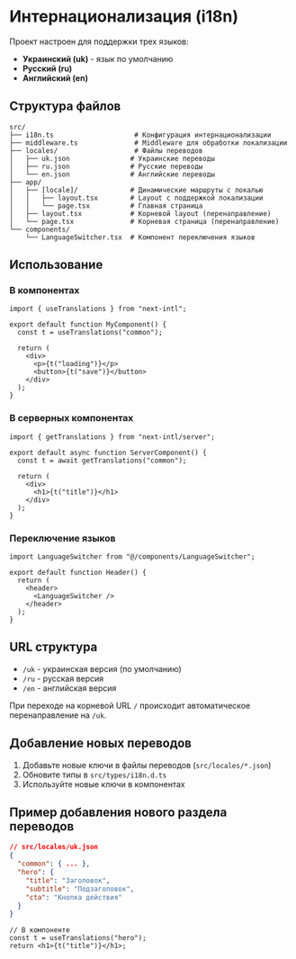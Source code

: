 # Интернационализация (i18n)

Проект настроен для поддержки трех языков:

- **Украинский (uk)** - язык по умолчанию
- **Русский (ru)**
- **Английский (en)**

## Структура файлов

```
src/
├── i18n.ts                    # Конфигурация интернационализации
├── middleware.ts              # Middleware для обработки локализации
├── locales/                   # Файлы переводов
│   ├── uk.json               # Украинские переводы
│   ├── ru.json               # Русские переводы
│   └── en.json               # Английские переводы
├── app/
│   ├── [locale]/             # Динамические маршруты с локалью
│   │   ├── layout.tsx        # Layout с поддержкой локализации
│   │   └── page.tsx          # Главная страница
│   ├── layout.tsx            # Корневой layout (перенаправление)
│   └── page.tsx              # Корневая страница (перенаправление)
└── components/
    └── LanguageSwitcher.tsx  # Компонент переключения языков
```

## Использование

### В компонентах

```tsx
import { useTranslations } from "next-intl";

export default function MyComponent() {
  const t = useTranslations("common");

  return (
    <div>
      <p>{t("loading")}</p>
      <button>{t("save")}</button>
    </div>
  );
}
```

### В серверных компонентах

```tsx
import { getTranslations } from "next-intl/server";

export default async function ServerComponent() {
  const t = await getTranslations("common");

  return (
    <div>
      <h1>{t("title")}</h1>
    </div>
  );
}
```

### Переключение языков

```tsx
import LanguageSwitcher from "@/components/LanguageSwitcher";

export default function Header() {
  return (
    <header>
      <LanguageSwitcher />
    </header>
  );
}
```

## URL структура

- `/uk` - украинская версия (по умолчанию)
- `/ru` - русская версия
- `/en` - английская версия

При переходе на корневой URL `/` происходит автоматическое перенаправление на `/uk`.

## Добавление новых переводов

1. Добавьте новые ключи в файлы переводов (`src/locales/*.json`)
2. Обновите типы в `src/types/i18n.d.ts`
3. Используйте новые ключи в компонентах

## Пример добавления нового раздела переводов

```json
// src/locales/uk.json
{
  "common": { ... },
  "hero": {
    "title": "Заголовок",
    "subtitle": "Подзаголовок",
    "cta": "Кнопка действия"
  }
}
```

```tsx
// В компоненте
const t = useTranslations("hero");
return <h1>{t("title")}</h1>;
```

